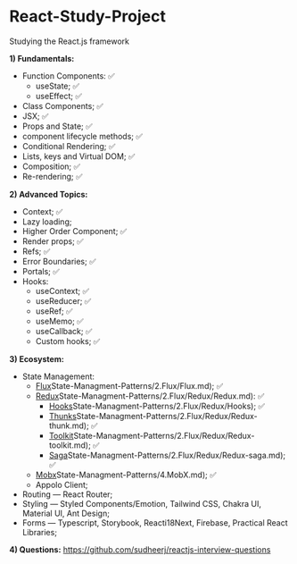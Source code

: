 # React-Study-Project
Studying the React.js framework

**1) Fundamentals:**  
  - Function Components: ✅
    - useState; ✅
    - useEffect; ✅
  - Class Components; ✅
  - JSX; ✅
  - Props and State; ✅
  - component lifecycle methods; ✅
  - Conditional Rendering; ✅
  - Lists, keys and Virtual DOM; ✅
  - Composition; ✅
  - Re-rendering; ✅

**2) Advanced Topics:**
  - Context; ✅
  - Lazy loading;
  - Higher Order Component; ✅
  - Render props; ✅
  - Refs; ✅
  - Error Boundaries; ✅
  - Portals; ✅
  - Hooks: 
    - useContext; ✅
    - useReducer; ✅
    - useRef; ✅
    - useMemo; ✅
    - useCallback; ✅
    - Custom hooks; ✅

**3) Ecosystem:**
  - State Management:
    - [Flux](https://github.com/21Michael/JS-arch-learning/blob/main/JavaScript/9)State-Managment-Patterns/2.Flux/Flux.md); ✅
    - [Redux](https://github.com/21Michael/JS-arch-learning/blob/main/JavaScript/9)State-Managment-Patterns/2.Flux/Redux/Redux.md): ✅
      - [Hooks](https://github.com/21Michael/JS-arch-learning/tree/main/JavaScript/9)State-Managment-Patterns/2.Flux/Redux/Hooks); ✅
      - [Thunks](https://github.com/21Michael/JS-arch-learning/blob/main/JavaScript/9)State-Managment-Patterns/2.Flux/Redux/Redux-thunk.md); ✅
      - [Toolkit](https://github.com/21Michael/JS-arch-learning/blob/main/JavaScript/9)State-Managment-Patterns/2.Flux/Redux/Redux-toolkit.md); ✅
      - [Saga](https://github.com/21Michael/JS-arch-learning/blob/main/JavaScript/9)State-Managment-Patterns/2.Flux/Redux/Redux-saga.md); ✅
    - [Mobx](https://github.com/21Michael/JS-arch-learning/blob/main/JavaScript/9)State-Managment-Patterns/4.MobX.md); ✅
    - Appolo Client;
  - Routing — React Router;
  - Styling — Styled Components/Emotion, Tailwind CSS, Chakra UI, Material UI, Ant Design;
  - Forms — Typescript, Storybook, Reacti18Next, Firebase, Practical React Libraries;

**4) Questions:** https://github.com/sudheerj/reactjs-interview-questions
